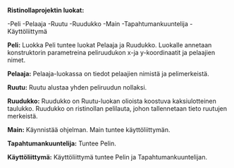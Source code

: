 **Ristinollaprojektin luokat:**

-Peli
-Pelaaja
-Ruutu
-Ruudukko
-Main
-Tapahtumankuuntelija
-Käyttöliittymä

**Peli:**
Luokka Peli tuntee luokat Pelaaja ja Ruudukko. Luokalle annetaan konstruktorin parametreina peliruudukon x-ja 
y-koordinaatit ja pelaajien nimet.

**Pelaaja:**
Pelaaja-luokassa on tiedot pelaajien nimistä ja pelimerkeistä.

**Ruutu:**
Ruutu alustaa yhden peliruudun nollaksi.

**Ruudukko:**
Ruudukko on Ruutu-luokan olioista koostuva kaksiulotteinen taulukko. Ruudukko on ristinollan pelilauta, johon tallennetaan
tieto ruutujen merkeistä.

**Main:**
Käynnistää ohjelman. Main tuntee käyttöliittymän.

**Tapahtumankuuntelija:**
Tuntee Pelin. 

**Käyttöliittymä:**
Käyttöliittymä tuntee Pelin ja Tapahtumankuuntelijan.

